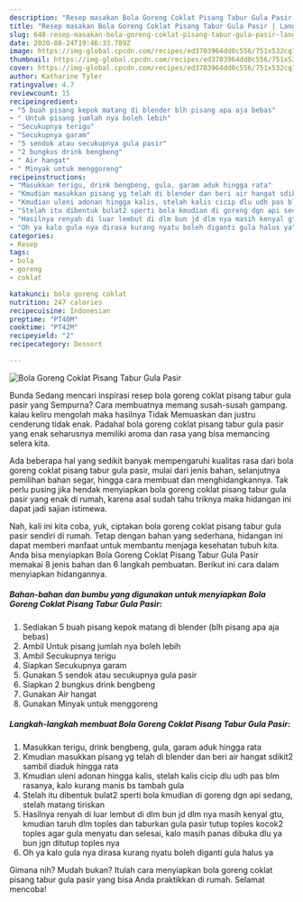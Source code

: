 ```yaml
---
description: "Resep masakan Bola Goreng Coklat Pisang Tabur Gula Pasir | Langkah Membuat Bola Goreng Coklat Pisang Tabur Gula Pasir Yang Lezat"
title: "Resep masakan Bola Goreng Coklat Pisang Tabur Gula Pasir | Langkah Membuat Bola Goreng Coklat Pisang Tabur Gula Pasir Yang Lezat"
slug: 648-resep-masakan-bola-goreng-coklat-pisang-tabur-gula-pasir-langkah-membuat-bola-goreng-coklat-pisang-tabur-gula-pasir-yang-lezat
date: 2020-08-24T19:46:33.789Z
image: https://img-global.cpcdn.com/recipes/ed3703964dd0c556/751x532cq70/bola-goreng-coklat-pisang-tabur-gula-pasir-foto-resep-utama.jpg
thumbnail: https://img-global.cpcdn.com/recipes/ed3703964dd0c556/751x532cq70/bola-goreng-coklat-pisang-tabur-gula-pasir-foto-resep-utama.jpg
cover: https://img-global.cpcdn.com/recipes/ed3703964dd0c556/751x532cq70/bola-goreng-coklat-pisang-tabur-gula-pasir-foto-resep-utama.jpg
author: Katharine Tyler
ratingvalue: 4.7
reviewcount: 15
recipeingredient:
- "5 buah pisang kepok matang di blender blh pisang apa aja bebas"
- " Untuk pisang jumlah nya boleh lebih"
- "Secukupnya terigu"
- "Secukupnya garam"
- "5 sendok atau secukupnya gula pasir"
- "2 bungkus drink bengbeng"
- " Air hangat"
- " Minyak untuk menggoreng"
recipeinstructions:
- "Masukkan terigu, drink bengbeng, gula, garam aduk hingga rata"
- "Kmudian masukkan pisang yg telah di blender dan beri air hangat sdikit2 sambil diaduk hingga rata"
- "Kmudian uleni adonan hingga kalis, stelah kalis cicip dlu udh pas blm rasanya, kalo kurang manis bs tambah gula"
- "Stelah itu dibentuk bulat2 sperti bola kmudian di goreng dgn api sedang, stelah matang tiriskan"
- "Hasilnya renyah di luar lembut di dlm bun jd dlm nya masih kenyal gtu, kmudian taruh dlm toples dan taburkan gula pasir tutup toples kocok2 toples agar gula menyatu dan selesai, kalo masih panas dibuka dlu ya bun jgn ditutup toples nya"
- "Oh ya kalo gula nya dirasa kurang nyatu boleh diganti gula halus ya"
categories:
- Resep
tags:
- bola
- goreng
- coklat

katakunci: bola goreng coklat 
nutrition: 247 calories
recipecuisine: Indonesian
preptime: "PT40M"
cooktime: "PT42M"
recipeyield: "2"
recipecategory: Dessert

---
```



![Bola Goreng Coklat Pisang Tabur Gula Pasir](https://img-global.cpcdn.com/recipes/ed3703964dd0c556/751x532cq70/bola-goreng-coklat-pisang-tabur-gula-pasir-foto-resep-utama.jpg)

Bunda Sedang mencari inspirasi resep bola goreng coklat pisang tabur gula pasir yang Sempurna? Cara membuatnya memang susah-susah gampang. kalau keliru mengolah maka hasilnya Tidak Memuaskan dan justru cenderung tidak enak. Padahal bola goreng coklat pisang tabur gula pasir yang enak seharusnya memiliki aroma dan rasa yang bisa memancing selera kita.

Ada beberapa hal yang sedikit banyak mempengaruhi kualitas rasa dari bola goreng coklat pisang tabur gula pasir, mulai dari jenis bahan, selanjutnya pemilihan bahan segar, hingga cara membuat dan menghidangkannya. Tak perlu pusing jika hendak menyiapkan bola goreng coklat pisang tabur gula pasir yang enak di rumah, karena asal sudah tahu triknya maka hidangan ini dapat jadi sajian istimewa.




Nah, kali ini kita coba, yuk, ciptakan bola goreng coklat pisang tabur gula pasir sendiri di rumah. Tetap dengan bahan yang sederhana, hidangan ini dapat memberi manfaat untuk membantu menjaga kesehatan tubuh kita. Anda bisa menyiapkan Bola Goreng Coklat Pisang Tabur Gula Pasir memakai 8 jenis bahan dan 6 langkah pembuatan. Berikut ini cara dalam menyiapkan hidangannya.

<!--inarticleads1-->

##### Bahan-bahan dan bumbu yang digunakan untuk menyiapkan Bola Goreng Coklat Pisang Tabur Gula Pasir:

1. Sediakan 5 buah pisang kepok matang di blender (blh pisang apa aja bebas)
1. Ambil  Untuk pisang jumlah nya boleh lebih
1. Ambil Secukupnya terigu
1. Siapkan Secukupnya garam
1. Gunakan 5 sendok atau secukupnya gula pasir
1. Siapkan 2 bungkus drink bengbeng
1. Gunakan  Air hangat
1. Gunakan  Minyak untuk menggoreng




<!--inarticleads2-->

##### Langkah-langkah membuat Bola Goreng Coklat Pisang Tabur Gula Pasir:

1. Masukkan terigu, drink bengbeng, gula, garam aduk hingga rata
1. Kmudian masukkan pisang yg telah di blender dan beri air hangat sdikit2 sambil diaduk hingga rata
1. Kmudian uleni adonan hingga kalis, stelah kalis cicip dlu udh pas blm rasanya, kalo kurang manis bs tambah gula
1. Stelah itu dibentuk bulat2 sperti bola kmudian di goreng dgn api sedang, stelah matang tiriskan
1. Hasilnya renyah di luar lembut di dlm bun jd dlm nya masih kenyal gtu, kmudian taruh dlm toples dan taburkan gula pasir tutup toples kocok2 toples agar gula menyatu dan selesai, kalo masih panas dibuka dlu ya bun jgn ditutup toples nya
1. Oh ya kalo gula nya dirasa kurang nyatu boleh diganti gula halus ya




Gimana nih? Mudah bukan? Itulah cara menyiapkan bola goreng coklat pisang tabur gula pasir yang bisa Anda praktikkan di rumah. Selamat mencoba!
